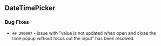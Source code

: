 ##  DateTimePicker

###    Bug Fixes

- `## 296997` - Issue with "value is not updated when open and close the time popup without focus out the input" has been resolved.
